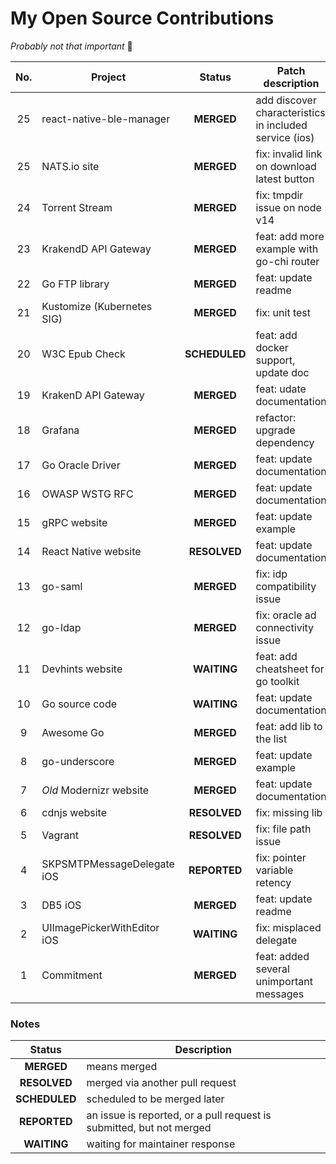 # My Open Source Contributions

*Probably not that important* 🤷

| No. | Project | Status | Patch description | Pull request link |
| :-: | ------- | :----: | ----------- | :--: |
| 25 | react-native-ble-manager | **MERGED** | add discover characteristics in included service (ios) | https://git.io/JsmuY |
| 25 | NATS.io site | **MERGED** | fix: invalid link on download latest button | https://git.io/J3RIS |
| 24 | Torrent Stream | **MERGED** | fix: tmpdir issue on node v14 | https://git.io/JIsIx |
| 23 | KrakendD API Gateway | **MERGED** | feat: add more example with go-chi router | https://git.io/JJlfM |
| 22 | Go FTP library | **MERGED** | feat: update readme | https://git.io/JJG8C |
| 21 | Kustomize (Kubernetes SIG) | **MERGED** | fix: unit test | https://git.io/JfIZI |
| 20 | W3C Epub Check | **SCHEDULED** | feat: add docker support, update doc | https://git.io/JqktR |
| 19 | KrakenD API Gateway | **MERGED** | feat: udate documentation | https://git.io/JfvEX |
| 18 | Grafana | **MERGED** | refactor: upgrade dependency | https://git.io/JfvE1 |
| 17 | Go Oracle Driver | **MERGED** | feat: update documentation | https://git.io/JfvEM |
| 16 | OWASP WSTG RFC | **MERGED** | feat: update documentation | https://git.io/JfvED |
| 15 | gRPC website | **MERGED** | feat: update example | https://git.io/JfvEy |
| 14 | React Native website | **RESOLVED** | feat: update documentation | https://git.io/JfvES |
| 13 | go-saml | **MERGED** | fix: idp compatibility issue | https://git.io/JfvE9 |
| 12 | go-ldap | **MERGED** | fix: oracle ad connectivity issue | https://git.io/JfvEH |
| 11 | Devhints website | **WAITING** | feat: add cheatsheet for go toolkit | https://git.io/JfvE7 |
| 10 | Go source code | **WAITING** | feat: update documentation | https://git.io/JfvE5 |
| 9 | Awesome Go | **MERGED** | feat: add lib to the list | https://git.io/JfvEb |
| 8 | go-underscore | **MERGED** | feat: update example | https://git.io/JJ7vr |
| 7 | *Old* Modernizr website | **MERGED** | feat: update documentation | https://git.io/JfvEA |
| 6 | cdnjs website | **RESOLVED** | fix: missing lib | https://git.io/JfvEp |
| 5 | Vagrant | **RESOLVED** | fix: file path issue | https://git.io/Jfvue |
| 4 | SKPSMTPMessageDelegate iOS | **REPORTED** | fix: pointer variable retency | https://git.io/JfvEj |
| 3 | DB5 iOS | **MERGED** | feat: update readme | https://git.io/JJ7vV |
| 2 | UIImagePickerWithEditor iOS | **WAITING** | fix: misplaced delegate | https://git.io/JJ7v2 |
| 1 | Commitment | **MERGED** | feat: added several unimportant messages | https://git.io/JJ7vu |

### Notes


| Status | Description |
| :----: | ----------- |
| **MERGED** | means merged |
| **RESOLVED** | merged via another pull request |
| **SCHEDULED** | scheduled to be merged later |
| **REPORTED** | an issue is reported, or a pull request is submitted, but not merged |
| **WAITING** | waiting for maintainer response |
